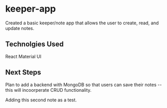# keeper-app

Created a basic keeper/note app that allows the user to create, read, and update notes.

## Technolgies Used
React
Material UI

## Next Steps
Plan to add a backend with MongoDB so that users can save their notes -- this will incoorperate CRUD functionality. 

Adding this second note as a test.
